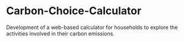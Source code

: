 # Carbon-Choice-Calculator
Development of a web-based calculator for households to explore the activities involved in their carbon emissions.
